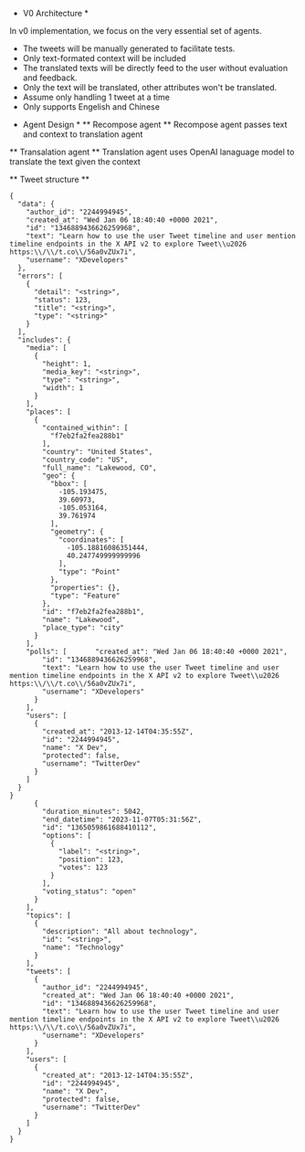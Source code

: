 * V0 Architecture *

In v0 implementation, we focus on the very essential set of agents. 
- The tweets will be manually generated to facilitate tests. 
- Only text-formated context will be included
- The translated texts will be directly feed to the user without evaluation and feedback. 
- Only the text will be translated, other attributes won't be translated. 
- Assume only handling 1 tweet at a time
- Only supports Engelish and Chinese

* Agent Design *
** Recompose agent ** 
Recompose agent passes text and context to translation agent

** Transalation agent **
Translation agent uses OpenAI lanaguage model to translate the text given the context

** Tweet structure **
```
{
  "data": {
    "author_id": "2244994945",
    "created_at": "Wed Jan 06 18:40:40 +0000 2021",
    "id": "1346889436626259968",
    "text": "Learn how to use the user Tweet timeline and user mention timeline endpoints in the X API v2 to explore Tweet\\u2026 https:\\/\\/t.co\\/56a0vZUx7i",
    "username": "XDevelopers"
  },
  "errors": [
    {
      "detail": "<string>",
      "status": 123,
      "title": "<string>",
      "type": "<string>"
    }
  ],
  "includes": {
    "media": [
      {
        "height": 1,
        "media_key": "<string>",
        "type": "<string>",
        "width": 1
      }
    ],
    "places": [
      {
        "contained_within": [
          "f7eb2fa2fea288b1"
        ],
        "country": "United States",
        "country_code": "US",
        "full_name": "Lakewood, CO",
        "geo": {
          "bbox": [
            -105.193475,
            39.60973,
            -105.053164,
            39.761974
          ],
          "geometry": {
            "coordinates": [
              -105.18816086351444,
              40.247749999999996
            ],
            "type": "Point"
          },
          "properties": {},
          "type": "Feature"
        },
        "id": "f7eb2fa2fea288b1",
        "name": "Lakewood",
        "place_type": "city"
      }
    ],
    "polls": [       "created_at": "Wed Jan 06 18:40:40 +0000 2021",
        "id": "1346889436626259968",
        "text": "Learn how to use the user Tweet timeline and user mention timeline endpoints in the X API v2 to explore Tweet\\u2026 https:\\/\\/t.co\\/56a0vZUx7i",
        "username": "XDevelopers"
      }
    ],
    "users": [
      {
        "created_at": "2013-12-14T04:35:55Z",
        "id": "2244994945",
        "name": "X Dev",
        "protected": false,
        "username": "TwitterDev"
      }
    ]
  }
}
      {
        "duration_minutes": 5042,
        "end_datetime": "2023-11-07T05:31:56Z",
        "id": "1365059861688410112",
        "options": [
          {
            "label": "<string>",
            "position": 123,
            "votes": 123
          }
        ],
        "voting_status": "open"
      }
    ],
    "topics": [
      {
        "description": "All about technology",
        "id": "<string>",
        "name": "Technology"
      }
    ],
    "tweets": [
      {
        "author_id": "2244994945",
        "created_at": "Wed Jan 06 18:40:40 +0000 2021",
        "id": "1346889436626259968",
        "text": "Learn how to use the user Tweet timeline and user mention timeline endpoints in the X API v2 to explore Tweet\\u2026 https:\\/\\/t.co\\/56a0vZUx7i",
        "username": "XDevelopers"
      }
    ],
    "users": [
      {
        "created_at": "2013-12-14T04:35:55Z",
        "id": "2244994945",
        "name": "X Dev",
        "protected": false,
        "username": "TwitterDev"
      }
    ]
  }
}
```

